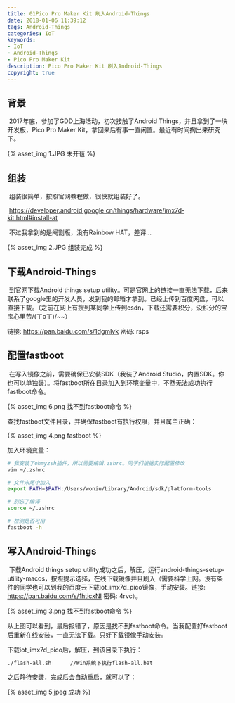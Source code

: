 ```yaml
---
title: 01Pico Pro Maker Kit 刷入Android-Things
date: 2018-01-06 11:39:12
tags: Android-Things
categories: IoT
keywords: 
- IoT
- Android-Things
- Pico Pro Maker Kit
description: Pico Pro Maker Kit 刷入Android-Things
copyright: true
---
```


## 背景

​	2017年底，参加了GDD上海活动，初次接触了Android Things，并且拿到了一块开发板，Pico Pro Maker Kit，拿回来后有事一直闲置。最近有时间掏出来研究下。

{% asset_img 1.JPG 未开苞 %}

## 组装

​	组装很简单，按照官网教程做，很快就组装好了。

​	https://developer.android.google.cn/things/hardware/imx7d-kit.html#install-at

​	不过我拿到的是阉割版，没有Rainbow HAT，差评...

{% asset_img 2.JPG 组装完成 %}

## 下载Android-Things

​	到官网下载Android things setup utility。可是官网上的链接一直无法下载，后来联系了google里的开发人员，发到我的邮箱才拿到。已经上传到百度网盘，可以直接下载。（之前在网上有搜到某同学上传到csdn，下载还需要积分，没积分的宝宝心里苦/(ㄒoㄒ)/~~）

链接: https://pan.baidu.com/s/1dgmIvk 密码: rsps

## 配置fastboot

​	在写入镜像之前，需要确保已安装SDK（我装了Android Studio，内置SDK。你也可以单独装）。将fastboot所在目录加入到环境变量中，不然无法成功执行fastboot命令。

{% asset_img 6.png 找不到fastboot命令 %}

查找fastboot文件目录，并确保fastboot有执行权限，并且属主正确：

{% asset_img 4.png fastboot %}

加入环境变量：

```bash
# 我安装了ohmyzsh插件，所以需要编辑.zshrc。同学们根据实际配置修改
vim ~/.zshrc

# 文件末尾中加入
export PATH=$PATH:/Users/woniu/Library/Android/sdk/platform-tools

# 别忘了编译
source ~/.zshrc

# 检测是否可用
fastboot -h
```



## 写入Android-Things

​	下载Android things setup utility成功之后，解压，运行android-things-setup-utility-macos，按照提示选择，在线下载镜像并且刷入（需要科学上网。没有条件的同学也可以到我的百度云下载iot_imx7d_pico镜像，手动安装。链接: https://pan.baidu.com/s/1hticxNI 密码: 4rvc）。

{% asset_img 3.png 找不到fastboot命令 %}

从上图可以看到，最后报错了，原因是找不到fastboot命令。当我配置好fastboot后重新在线安装，一直无法下载。只好下载镜像手动安装。

下载iot_imx7d_pico后，解压，到该目录下执行：

```bash
./flash-all.sh		//Win系统下执行flash-all.bat
```

之后静待安装，完成后会自动重启，就可以了：

{% asset_img 5.jpeg 成功 %}
